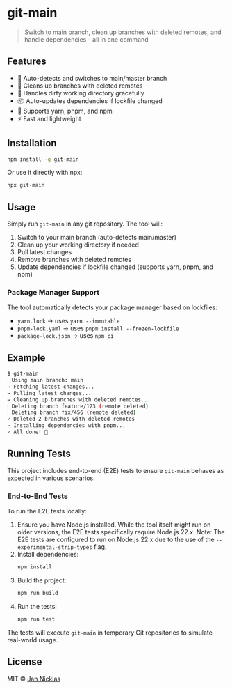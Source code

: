 # git-main

> Switch to main branch, clean up branches with deleted remotes, and handle dependencies - all in one command

## Features

- 🔄 Auto-detects and switches to main/master branch
- 🧹 Cleans up branches with deleted remotes
- 🚦 Handles dirty working directory gracefully
- 📦 Auto-updates dependencies if lockfile changed
- 🎯 Supports yarn, pnpm, and npm
- ⚡️ Fast and lightweight

## Installation

```bash
npm install -g git-main
```

Or use it directly with npx:

```bash
npx git-main
```

## Usage

Simply run `git-main` in any git repository. The tool will:

1. Switch to your main branch (auto-detects main/master)
2. Clean up your working directory if needed
3. Pull latest changes
4. Remove branches with deleted remotes
5. Update dependencies if lockfile changed (supports yarn, pnpm, and npm)

### Package Manager Support

The tool automatically detects your package manager based on lockfiles:

- `yarn.lock` → uses `yarn --immutable`
- `pnpm-lock.yaml` → uses `pnpm install --frozen-lockfile`
- `package-lock.json` → uses `npm ci`

## Example

```bash
$ git-main
ℹ Using main branch: main
→ Fetching latest changes...
→ Pulling latest changes...
→ Cleaning up branches with deleted remotes...
ℹ Deleting branch feature/123 (remote deleted)
ℹ Deleting branch fix/456 (remote deleted)
✓ Deleted 2 branches with deleted remotes
→ Installing dependencies with pnpm...
✓ All done! 🎉
```

## Running Tests

This project includes end-to-end (E2E) tests to ensure `git-main` behaves as expected in various scenarios.

### End-to-End Tests

To run the E2E tests locally:

1.  Ensure you have Node.js installed. While the tool itself might run on older versions, the E2E tests specifically require Node.js 22.x.
    Note: The E2E tests are configured to run on Node.js 22.x due to the use of the `--experimental-strip-types` flag.
2.  Install dependencies:
    ```bash
    npm install
    ```
3.  Build the project:
    ```bash
    npm run build
    ```
4.  Run the tests:
    ```bash
    npm run test
    ```

The tests will execute `git-main` in temporary Git repositories to simulate real-world usage.

## License

MIT © [Jan Nicklas](https://github.com/jantimon)
